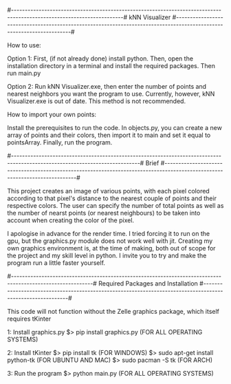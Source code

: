 #----------------------------------------------------------------------------------------------------------------------#
													kNN Visualizer
#----------------------------------------------------------------------------------------------------------------------#

How to use:

Option 1:
First, (if not already done) install python. Then, open the installation directory in a terminal and install the 
required packages. Then run main.py

Option 2:
Run kNN Visualizer.exe, then enter the number of points and nearest neighbors you want the program to use. Currently,
however, kNN Visualizer.exe is out of date. This method is not recommended.

How to import your own points:

Install the prerequisites to run the code.
In objects.py, you can create a new array of points and their colors, then import it to main and set it equal to 
pointsArray.
Finally, run the program.

#----------------------------------------------------------------------------------------------------------------------------#
														Brief
#----------------------------------------------------------------------------------------------------------------------------#

This project creates an image of various points, with each pixel colored according to that pixel's distance to the
nearest couple of points and their respective colors. The user can specify the number of total points as well as the
number of nearst points (or nearest neighbours) to be taken into account when creating the color of the pixel.

I apologise in advance for the render time. I tried forcing it to run on the gpu, but the graphics.py module does not
work well with jit. Creating my own graphics environment is, at the time of making, both out of scope for the project 
and my skill level in python. I invite you to try and make the program run a little faster yourself.

#-----------------------------------------------------------------------------------------------------------#
										Required Packages and Installation
#-----------------------------------------------------------------------------------------------------------#

This code will not function without the Zelle graphics package, which itself requires tKinter

1: Install graphics.py
	$> pip install graphics.py           (FOR ALL OPERATING SYSTEMS)

2: Install tKinter
	$> pip install tk                    (FOR WINDOWS)
	$> sudo apt-get install python-tk    (FOR UBUNTU AND MAC)
	$> sudo pacman -S tk                 (FOR ARCH)

3: Run the program
	$> python main.py					(FOR ALL OPERATING SYSTEMS)